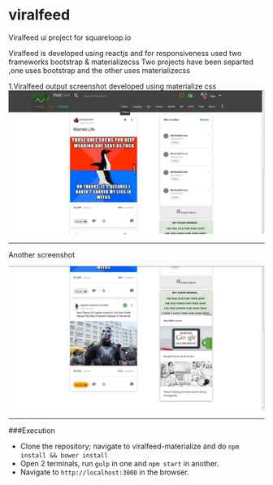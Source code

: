 # viralfeed
Viralfeed ui project for squareloop.io 

Viralfeed is developed using reactjs and for responsiveness used two frameworks bootstrap & materializecss
Two projects have been separted ,one uses bootstrap and the other uses materializecss

1.Viralfeed output screenshot developed using materialize css
![alt tag](https://github.com/rvkumar92/viralfeed/blob/master/viralfeed.png)
___
Another screenshot

![alt tag](https://github.com/rvkumar92/viralfeed/blob/master/viralfeed_2.png)

___
###Execution
- Clone the repository; navigate to viralfeed-materialize and do 
```npm install && bower install``` 
- Open 2 terminals, run ```gulp``` in one and ```npm start``` in another.
- Navigate to ```http://localhost:3000``` in the browser.
